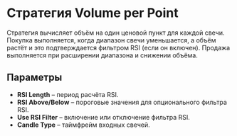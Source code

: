 # Стратегия Volume per Point

Стратегия вычисляет объём на один ценовой пункт для каждой свечи. Покупка выполняется, когда диапазон свечи уменьшается, а объём растёт и это подтверждается фильтром RSI (если он включен). Продажа выполняется при расширении диапазона и снижении объёма.

## Параметры
- **RSI Length** – период расчёта RSI.
- **RSI Above/Below** – пороговые значения для опционального фильтра RSI.
- **Use RSI Filter** – включение или отключение фильтра RSI.
- **Candle Type** – таймфрейм входных свечей.
